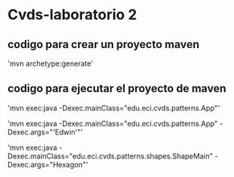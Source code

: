 # Cvds-laboratorio 2
## codigo para crear un proyecto maven
'mvn archetype:generate'

## codigo para ejecutar el proyecto de maven

'mvn exec:java -Dexec.mainClass="edu.eci.cvds.patterns.App"'

'mvn exec:java -Dexec.mainClass="edu.eci.cvds.patterns.App" -Dexec.args="'Edwin'"'

'mvn exec:java -Dexec.mainClass="edu.eci.cvds.patterns.shapes.ShapeMain" -Dexec.args="Hexagon"'
